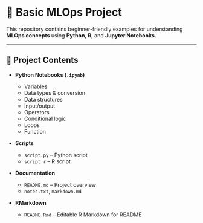 # 🧠 Basic MLOps Project

This repository contains beginner-friendly examples for understanding **MLOps concepts** using **Python**, **R**, and **Jupyter Notebooks**.

---

## 📁 Project Contents

- **Python Notebooks (`.ipynb`)**
  - Variables
  - Data types & conversion
  - Data structures
  - Input/output
  - Operators
  - Conditional logic
  - Loops
  - Function
  
- **Scripts**
  - `script.py` – Python script
  - `script.r` – R script
- **Documentation**
  - `README.md` – Project overview
  - `notes.txt`, `markdown.md`
- **RMarkdown**
  - `README.Rmd` – Editable R Markdown for README


